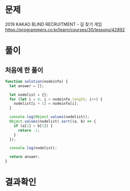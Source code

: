<h1>문제</h1>

2019 KAKAO BLIND RECRUITMENT - 길 찾기 게임  
https://programmers.co.kr/learn/courses/30/lessons/42892 

<h1>풀이</h1>
<h2>처음에 한 풀이</h2>

```jsx
function solution(nodeinfo) {
  let answer = [];

  let nodelist = {};
  for (let i = 0; i < nodeinfo.length; i++) {
    nodelist[i + 1] = nodeinfo[i];
  }

  console.log(Object.values(nodelist));
  Object.values(nodelist).sort((a, b) => {
    if (a[1] > b[1]) {
      return -1;
    }
  });

  console.log(nodelist);

  return answer;
}
```

<h1>결과확인</h1>
